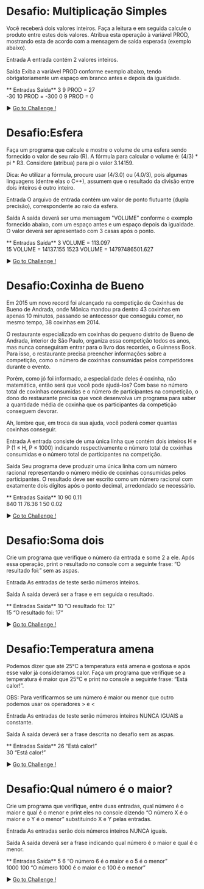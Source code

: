 # Desafio: Multiplicação Simples
Você receberá dois valores inteiros. Faça a leitura e em seguida calcule o produto entre estes dois valores. Atribua esta operação à variável PROD, mostrando esta de acordo com a mensagem de saída esperada (exemplo abaixo).   

Entrada
A entrada contém 2 valores inteiros.

Saída
Exiba a variável PROD conforme exemplo abaixo, tendo obrigatoriamente um espaço em branco antes e depois da igualdade.
             

** Entradas 	Saída**
3
9               PROD = 27	    
-30
10              PROD = -300
0
9               PROD = 0


▶ <a href="https://github.com/MariliseMorona/Playgrounds/tree/main/kotlin/challenges/gradeAverage.kt" target="blank" alt="Link de acesso ao código utilizado no desafio de Média Final do Aluno na linguagem Kotlin."> Go to Challenge !</a><br>

# Desafio:Esfera
Faça um programa que calcule e mostre o volume de uma esfera sendo fornecido o valor de seu raio (R). A fórmula para calcular o volume é: (4/3) * pi * R3. Considere (atribua) para pi o valor 3.14159.

Dica: Ao utilizar a fórmula, procure usar (4/3.0) ou (4.0/3), pois algumas linguagens (dentre elas o C++), assumem que o resultado da divisão entre dois inteiros é outro inteiro.

Entrada
O arquivo de entrada contém um valor de ponto flutuante (dupla precisão), correspondente ao raio da esfera.

Saída
A saída deverá ser uma mensagem "VOLUME" conforme o exemplo fornecido abaixo, com um espaço antes e um espaço depois da igualdade. O valor deverá ser apresentado com 3 casas após o ponto.
             

** Entradas 	Saída**
3               VOLUME = 113.097    
15              VOLUME = 14137.155
1523            VOLUME = 14797486501.627


▶ <a href="https://github.com/MariliseMorona/Playgrounds/tree/main/kotlin/challenges/gradeAverage.kt" target="blank" alt="Link de acesso ao código utilizado no desafio de Média Final do Aluno na linguagem Kotlin."> Go to Challenge !</a><br>

# Desafio:Coxinha de Bueno
Em 2015 um novo record foi alcançado na competição de Coxinhas de Bueno de Andrada, onde Mônica mandou pra dentro 43 coxinhas em apenas 10 minutos, passando se antecessor que conseguiu comer, no mesmo tempo, 38 coxinhas em 2014.

O restaurante especializado em coxinhas do pequeno distrito de Bueno de Andrada, interior de São Paulo, organiza essa competição todos os anos, mas nunca conseguiram entrar para o livro dos recordes, o Guinness Book. Para isso, o restaurante precisa preencher informações sobre a competição, como o número de coxinhas consumidas pelos competidores durante o evento. 

Porém, como jó foi informado, a especialidade deles é coxinha, não matemática, então será que você pode ajudá-los? Com base no número total de coxinhas consumidas e o número de participantes na competição, o dono do restaurante precisa que você desenvolva um programa para saber a quantidade média de coxinha que os participantes da competição conseguem devorar.

Ah, lembre que, em troca da sua ajuda, você poderá comer quantas coxinhas conseguir.

Entrada
A entrada consiste de uma única linha que contém dois inteiros H e P (1 ≤ H, P ≤ 1000) indicando respectivamente o número total de coxinhas consumidas e o número total de participantes na competição.

Saída
Seu programa deve produzir uma única linha com um número racional representando o número médio de coxinhas consumidas pelos participantes. O resultado deve ser escrito como um número racional com exatamente dois dígitos após o ponto decimal, arredondado se necessário.

** Entradas 	Saída**
10 90           0.11   
840 11          76.36
1 50            0.02

▶ <a href="https://github.com/MariliseMorona/Playgrounds/tree/main/kotlin/challenges/gradeAverage.kt" target="blank" alt="Link de acesso ao código utilizado no desafio de Média Final do Aluno na linguagem Kotlin."> Go to Challenge !</a><br>

# Desafio:Soma dois
Crie um programa que verifique o número da entrada e some 2 a ele. Após essa operação, print o resultado no console com a seguinte frase: “O resultado foi:” sem as aspas.

Entrada
As entradas de teste serão números inteiros.

Saída
A saída deverá ser a frase e em seguida o resultado.

** Entradas 	Saída**
10              “O resultado foi: 12”     
15              “O resultado foi: 17”

▶ <a href="https://github.com/MariliseMorona/Playgrounds/tree/main/kotlin/challenges/gradeAverage.kt" target="blank" alt="Link de acesso ao código utilizado no desafio de Média Final do Aluno na linguagem Kotlin."> Go to Challenge !</a><br>

# Desafio:Temperatura amena
Podemos dizer que até 25°C a temperatura está amena e gostosa e após esse valor já consideramos calor. Faça um programa que verifique se a temperatura é maior que 25°C e print no console a seguinte frase: “Está calor!”.

OBS: Para verificarmos se um número é maior ou menor que outro podemos usar os operadores > e <

Entrada
As entradas de teste serão números inteiros NUNCA IGUAIS a constante.

Saída
A saída deverá ser a frase descrita no desafio sem as aspas.

** Entradas 	Saída**
26              “Está calor!”      
30              “Está calor!” 

▶ <a href="https://github.com/MariliseMorona/Playgrounds/tree/main/kotlin/challenges/gradeAverage.kt" target="blank" alt="Link de acesso ao código utilizado no desafio de Média Final do Aluno na linguagem Kotlin."> Go to Challenge !</a><br>

# Desafio:Qual número é o maior?
Crie um programa que verifique, entre duas entradas, qual número é o maior e qual é o menor e print eles no console dizendo “O número X é o maior e o Y é o menor” substituindo X e Y pelas entradas.

Entrada
As entradas serão dois números inteiros NUNCA iguais.

Saída
A saída deverá ser a frase indicando qual número é o maior e qual é o menor.

** Entradas 	Saída**
5  6            “O número 6 é o maior e o 5 é o menor”       
1000 100        “O número 1000 é o maior e o 100 é o menor” 

▶ <a href="https://github.com/MariliseMorona/Playgrounds/tree/main/kotlin/challenges/gradeAverage.kt" target="blank" alt="Link de acesso ao código utilizado no desafio de Média Final do Aluno na linguagem Kotlin."> Go to Challenge !</a><br>